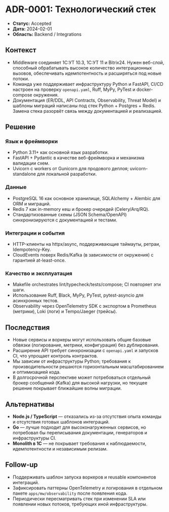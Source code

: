 <!-- filename: docs/adr/0001-tech-stack.md -->

# ADR-0001: Технологический стек

- **Статус:** Accepted
- **Дата:** 2024-02-01
- **Область:** Backend / Integrations

## Контекст
- Middleware соединяет 1С:УТ 10.3, 1С:УТ 11 и Bitrix24. Нужен веб-слой, способный обрабатывать высокое количество интеграционных вызовов, обеспечивать идемпотентность и расширяться под новые потоки.
- Команда уже поддерживает инфраструктуру Python и FastAPI, CI/CD настроен на проверку `openapi.yaml`, Ruff, MyPy, PyTest и docker-compose окружения.
- Документация (ER/DDL, API Contracts, Observability, Threat Model) и шаблоны миграций написаны под стек Python + Postgres + Redis. Замена стека разорвёт связь между документацией и реализацией.

## Решение
### Язык и фреймворки
- Python 3.11+ как основной язык разработки.
- FastAPI + Pydantic в качестве веб-фреймворка и механизма валидации схем.
- Uvicorn с workers от Gunicorn для продового деплоя; uvicorn-standalone для локальной разработки.

### Данные
- PostgreSQL 16 как основное хранилище, SQLAlchemy + Alembic для ORM и миграций.
- Redis 7 как in-memory кеш и брокер очередей (Celery/Arq/RQ).
- Стандартизованные схемы (JSON Schema/OpenAPI) синхронизируются с документацией и тестами.

### Интеграции и события
- HTTP-клиенты на httpx/async, поддерживающие таймауты, ретраи, Idempotency-Key.
- CloudEvents поверх Redis/Kafka (в зависимости от окружения) с гарантией at-least-once.

### Качество и эксплуатация
- Makefile orchestrates lint/typecheck/tests/compose; CI повторяет эти шаги.
- Использование Ruff, Black, MyPy, PyTest, pytest-asyncio для асинхронных тестов.
- Observability через OpenTelemetry SDK с экспортом в Prometheus (метрики), Loki (логи) и Tempo/Jaeger (трейсы).

## Последствия
- Новые сервисы и воркеры могут использовать общие базовые обвязки (логирование, метрики, конфигурация) без дублирования.
- Расширение API требует синхронизации с `openapi.yaml` и запусков CI, что упрощает контроль контрактов.
- Мы зависим от инфраструктуры Python; требования к производительности решаются горизонтальным масштабированием и оптимизацией кода.
- В долгосрочной перспективе может потребоваться отдельный брокер сообщений (Kafka) для высокой нагрузки, но текущее решение покрывает ближайшие волны миграции.

## Альтернативы
- **Node.js / TypeScript** — отказались из-за отсутствия опыта команды и отсутствия готовых шаблонов интеграций.
- **Go** — лучше подходит для высоконагруженных сервисов, но потребовал бы переписывания документации, генераторов и инфраструктуры CI.
- **Monolith в 1С** — не покрывает требования к наблюдаемости, идемпотентности и независимым релизам.

## Follow-up
- Поддерживать шаблон запуска воркеров и reusable компонентов интеграций.
- Зафиксировать паттерны OpenTelemetry и логирования в отдельном пакете `apps/mw/observability` после появления кода.
- Периодически пересматривать стек при изменении SLA или появлении новых потоков, требующих иной инфраструктуры.
